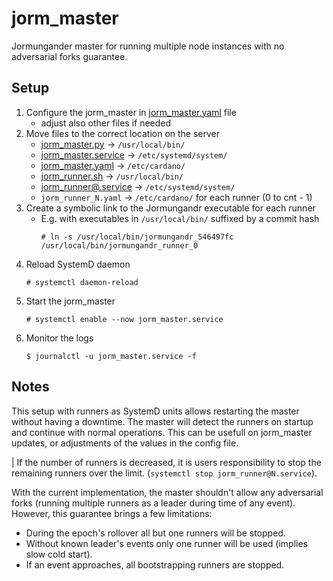 # jorm_master
Jormungander master for running multiple node instances with no adversarial forks guarantee.

## Setup

1. Configure the jorm_master in [jorm_master.yaml](jorm_master.yaml) file
   - adjust also other files if needed
2. Move files to the correct location on the server
   - [jorm_master.py](jorm_master.py) -> `/usr/local/bin/`
   - [jorm_master.service](jorm_master.service) -> `/etc/systemd/system/`
   - [jorm_master.yaml](jorm_master.yaml) -> `/etc/cardano/`
   - [jorm_runner.sh](jorm_runner.sh) -> `/usr/local/bin/`
   - [jorm_runner@.service](jorm_runner@.service) -> `/etc/systemd/system/`
   - `jorm_runner_N.yaml` -> `/etc/cardano/` for each runner (0 to cnt - 1)
3. Create a symbolic link to the Jormungandr executable for each runner
   - E.g. with executables in `/usr/local/bin/` suffixed by a commit hash
     ```
     # ln -s /usr/local/bin/jormungandr_546497fc /usr/local/bin/jormungandr_runner_0
     ```
4. Reload SystemD daemon
   ```
   # systemctl daemon-reload
   ```
5. Start the jorm_master
   ```
   # systemctl enable --now jorm_master.service
   ```
6. Monitor the logs
   ```
   $ journalctl -u jorm_master.service -f
   ```

## Notes

This setup with runners as SystemD units allows restarting the master without having a downtime. The master will detect the runners on startup and continue with normal operations. This can be usefull on jorm_master updates, or adjustments of the values in the config file.

| If the number of runners is decreased, it is users responsibility to stop the remaining runners over the limit. (`systemctl stop jorm_runner@N.service`).

With the current implementation, the master shouldn't allow any adversarial forks (running multiple runners as a leader during time of any event). However, this guarantee brings a few limitations:
 - During the epoch's rollover all but one runners will be stopped.
 - Without known leader's events only one runner will be used (implies slow cold start).
 - If an event approaches, all bootstrapping runners are stopped.
